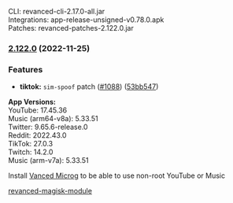 CLI: revanced-cli-2.17.0-all.jar  
Integrations: app-release-unsigned-v0.78.0.apk  
Patches: revanced-patches-2.122.0.jar  

### [2.122.0](https://github.com/revanced/revanced-patches/compare/v2.121.0...v2.122.0) (2022-11-25)
### Features
* **tiktok:** `sim-spoof` patch ([#1088](https://github.com/revanced/revanced-patches/issues/1088)) ([53bb547](https://github.com/revanced/revanced-patches/commit/53bb547cc1003859f1d42db819a897e120b17fbe))

  
**App Versions:**  
YouTube: 17.45.36  
Music (arm64-v8a): 5.33.51  
Twitter: 9.65.6-release.0  
Reddit: 2022.43.0  
TikTok: 27.0.3  
Twitch: 14.2.0  
Music (arm-v7a): 5.33.51  

Install [Vanced Microg](https://github.com/TeamVanced/VancedMicroG/releases) to be able to use non-root YouTube or Music  

[revanced-magisk-module](https://github.com/j-hc/revanced-magisk-module)  
